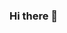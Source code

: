 ### Hi there 👋

<!--
**Abhijeetsingh9452/Abhijeetsingh9452** is a ✨ _special_ ✨ repository because its `README.md` (this file) appears on your GitHub profile.

### Here are some ideas to get you started:

- 🔭 I’m currently working on ... LHD challenges and workshop
- 🌱 I’m currently learning ... to make github profile readme
- 👯 I’m looking to collaborate on ... python
- 🤔 I’m looking for help with ... AWS
- 💬 Ask me about ... anything
- 📫 How to reach me: ... on this profile
- 😄 Pronouns: ... He/Him
- ⚡ Fun fact: ...
-->
